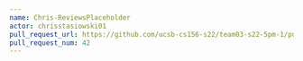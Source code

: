```yaml
---
name: Chris-ReviewsPlaceholder
actor: chrisstasiowski01
pull_request_url: https://github.com/ucsb-cs156-s22/team03-s22-5pm-1/pull/42
pull_request_num: 42
---
```


